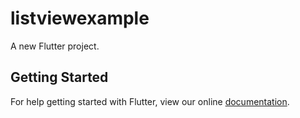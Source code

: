 # listviewexample

A new Flutter project.

## Getting Started

For help getting started with Flutter, view our online
[documentation](https://flutter.io/).
